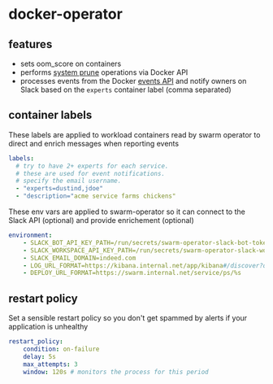 # docker-operator

## features

- sets oom_score on containers
- performs [system prune](https://docs.docker.com/engine/reference/commandline/system_prune/#usage) operations via Docker API
- processes events from the Docker [events API](https://docs.docker.com/engine/api/v1.31/#operation/SystemEvents) and notify owners on Slack based on the `experts` container label (comma separated)

## container labels

These labels are applied to workload containers read by swarm operator to direct and enrich messages when reporting events

```yaml
labels:
  # try to have 2+ experts for each service.
  # these are used for event notifications.
  # specify the email username.
  - "experts=dustind,jdoe"
  - "description="acme service farms chickens"
```

These env vars are applied to swarm-operator so it can connect to the Slack API (optional) and provide enrichement (optional)

```yaml
environment:
    - SLACK_BOT_API_KEY_PATH=/run/secrets/swarm-operator-slack-bot-token
    - SLACK_WORKSPACE_API_KEY_PATH=/run/secrets/swarm-operator-slack-workspace-token
    - SLACK_EMAIL_DOMAIN=indeed.com
    - LOG_URL_FORMAT=https://kibana.internal.net/app/kibana#/discover?query=%[1]s
    - DEPLOY_URL_FORMAT=https://swarm.internal.net/service/ps/%s
```

## restart policy

Set a sensible restart policy so you don't get spammed by alerts if your application is unhealthy

```yaml
restart_policy:
    condition: on-failure
    delay: 5s
    max_attempts: 3
    window: 120s # monitors the process for this period
```